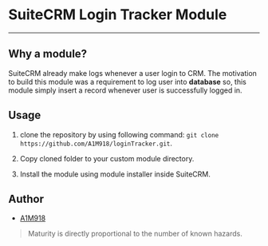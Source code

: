 # SuiteCRM Login Tracker Module
----
## Why a module?

SuiteCRM already make logs whenever a user login to CRM. The motivation to build this module was a requirement to log user into **database** so, this module simply insert a record whenever user is successfully logged in.

## Usage
1. clone the repository by using following command:
```git clone https://github.com/A1M918/loginTracker.git```.

2. Copy cloned folder to your custom module directory.

3. Install the module using module installer inside SuiteCRM.

## Author

* [A1M918](https://www.linkedin.com/in/a1m918/)

>Maturity is directly proportional to the number of known hazards.
